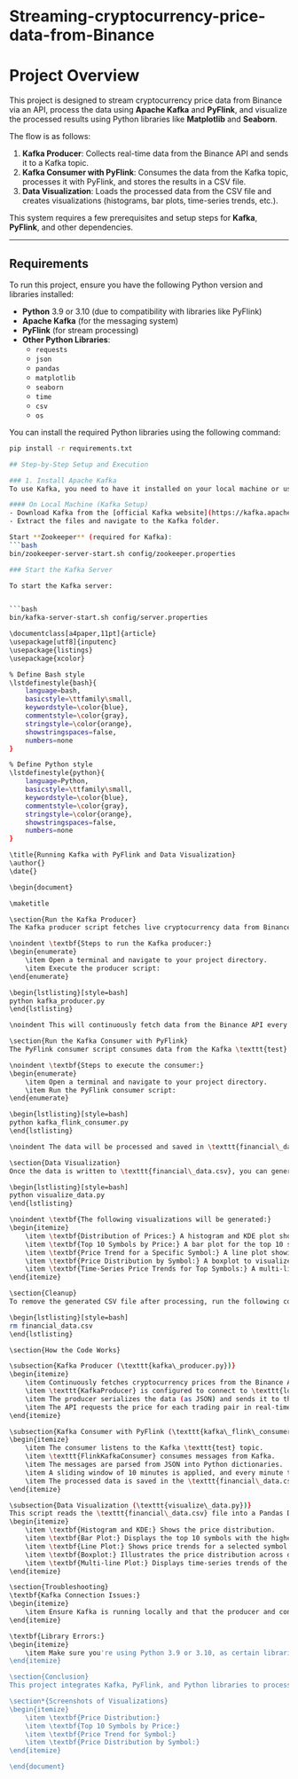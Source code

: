 # Streaming-cryptocurrency-price-data-from-Binance

# Project Overview

This project is designed to stream cryptocurrency price data from Binance via an API, process the data using **Apache Kafka** and **PyFlink**, and visualize the processed results using Python libraries like **Matplotlib** and **Seaborn**.

The flow is as follows:

1. **Kafka Producer**: Collects real-time data from the Binance API and sends it to a Kafka topic.
2. **Kafka Consumer with PyFlink**: Consumes the data from the Kafka topic, processes it with PyFlink, and stores the results in a CSV file.
3. **Data Visualization**: Loads the processed data from the CSV file and creates visualizations (histograms, bar plots, time-series trends, etc.).

This system requires a few prerequisites and setup steps for **Kafka**, **PyFlink**, and other dependencies.

---

## Requirements

To run this project, ensure you have the following Python version and libraries installed:

- **Python** 3.9 or 3.10 (due to compatibility with libraries like PyFlink)
- **Apache Kafka** (for the messaging system)
- **PyFlink** (for stream processing)
- **Other Python Libraries**:
  - `requests`
  - `json`
  - `pandas`
  - `matplotlib`
  - `seaborn`
  - `time`
  - `csv`
  - `os`

You can install the required Python libraries using the following command:

```bash
pip install -r requirements.txt

## Step-by-Step Setup and Execution

### 1. Install Apache Kafka
To use Kafka, you need to have it installed on your local machine or use a cloud-based service.

#### On Local Machine (Kafka Setup)
- Download Kafka from the [official Kafka website](https://kafka.apache.org/downloads).
- Extract the files and navigate to the Kafka folder.

Start **Zookeeper** (required for Kafka):
```bash
bin/zookeeper-server-start.sh config/zookeeper.properties

### Start the Kafka Server

To start the Kafka server:


```bash
bin/kafka-server-start.sh config/server.properties

\documentclass[a4paper,11pt]{article}
\usepackage[utf8]{inputenc}
\usepackage{listings}
\usepackage{xcolor}

% Define Bash style
\lstdefinestyle{bash}{
    language=bash,
    basicstyle=\ttfamily\small,
    keywordstyle=\color{blue},
    commentstyle=\color{gray},
    stringstyle=\color{orange},
    showstringspaces=false,
    numbers=none
}

% Define Python style
\lstdefinestyle{python}{
    language=Python,
    basicstyle=\ttfamily\small,
    keywordstyle=\color{blue},
    commentstyle=\color{gray},
    stringstyle=\color{orange},
    showstringspaces=false,
    numbers=none
}

\title{Running Kafka with PyFlink and Data Visualization}
\author{}
\date{}

\begin{document}

\maketitle

\section{Run the Kafka Producer}
The Kafka producer script fetches live cryptocurrency data from Binance API and pushes the data to the Kafka topic (\texttt{test}).

\noindent \textbf{Steps to run the Kafka producer:}
\begin{enumerate}
    \item Open a terminal and navigate to your project directory.
    \item Execute the producer script:
\end{enumerate}

\begin{lstlisting}[style=bash]
python kafka_producer.py
\end{lstlisting}

\noindent This will continuously fetch data from the Binance API every 5 seconds and push it to the Kafka \texttt{test} topic.

\section{Run the Kafka Consumer with PyFlink}
The PyFlink consumer script consumes data from the Kafka \texttt{test} topic, processes the data, and writes it to a CSV file.

\noindent \textbf{Steps to execute the consumer:}
\begin{enumerate}
    \item Open a terminal and navigate to your project directory.
    \item Run the PyFlink consumer script:
\end{enumerate}

\begin{lstlisting}[style=bash]
python kafka_flink_consumer.py
\end{lstlisting}

\noindent The data will be processed and saved in \texttt{financial\_data.csv}. The script uses a sliding window (10 minutes with a slide every 1 minute) to process the data.

\section{Data Visualization}
Once the data is written to \texttt{financial\_data.csv}, you can generate visualizations. Run the following Python script to create charts and plots:

\begin{lstlisting}[style=bash]
python visualize_data.py
\end{lstlisting}

\noindent \textbf{The following visualizations will be generated:}
\begin{itemize}
    \item \textbf{Distribution of Prices:} A histogram and KDE plot showing the distribution of cryptocurrency prices.
    \item \textbf{Top 10 Symbols by Price:} A bar plot for the top 10 symbols with the highest prices.
    \item \textbf{Price Trend for a Specific Symbol:} A line plot showing the price trend for a specific symbol over time.
    \item \textbf{Price Distribution by Symbol:} A boxplot to visualize the distribution of prices for each symbol.
    \item \textbf{Time-Series Price Trends for Top Symbols:} A multi-line plot showing price trends for the top 5 symbols.
\end{itemize}

\section{Cleanup}
To remove the generated CSV file after processing, run the following command:

\begin{lstlisting}[style=bash]
rm financial_data.csv
\end{lstlisting}

\section{How the Code Works}

\subsection{Kafka Producer (\texttt{kafka\_producer.py})}
\begin{itemize}
    \item Continuously fetches cryptocurrency prices from the Binance API and sends them to Kafka.
    \item \texttt{KafkaProducer} is configured to connect to \texttt{localhost:9092}.
    \item The producer serializes the data (as JSON) and sends it to the Kafka \texttt{test} topic.
    \item The API requests the price for each trading pair in real-time, and the data is sent to Kafka in 5-second intervals.
\end{itemize}

\subsection{Kafka Consumer with PyFlink (\texttt{kafka\_flink\_consumer.py})}
\begin{itemize}
    \item The consumer listens to the Kafka \texttt{test} topic.
    \item \texttt{FlinkKafkaConsumer} consumes messages from Kafka.
    \item The messages are parsed from JSON into Python dictionaries.
    \item A sliding window of 10 minutes is applied, and every minute the data is processed.
    \item The processed data is saved in the \texttt{financial\_data.csv} file.
\end{itemize}

\subsection{Data Visualization (\texttt{visualize\_data.py})}
This script reads the \texttt{financial\_data.csv} file into a Pandas DataFrame and generates various plots:
\begin{itemize}
    \item \textbf{Histogram and KDE:} Shows the price distribution.
    \item \textbf{Bar Plot:} Displays the top 10 symbols with the highest prices.
    \item \textbf{Line Plot:} Shows price trends for a selected symbol.
    \item \textbf{Boxplot:} Illustrates the price distribution across different symbols.
    \item \textbf{Multi-line Plot:} Displays time-series trends of the top 5 symbols.
\end{itemize}

\section{Troubleshooting}
\textbf{Kafka Connection Issues:}
\begin{itemize}
    \item Ensure Kafka is running locally and that the producer and consumer scripts are pointing to the correct Kafka server (\texttt{localhost:9092}).
\end{itemize}

\textbf{Library Errors:}
\begin{itemize}
    \item Make sure you're using Python 3.9 or 3.10, as certain libraries such as PyFlink may not be compatible with other versions.
\end{itemize}

\section{Conclusion}
This project integrates Kafka, PyFlink, and Python libraries to process and visualize real-time cryptocurrency price data. The steps outlined will allow you to set up Kafka locally, stream data, process it, and generate meaningful insights using visualizations.

\section*{Screenshots of Visualizations}
\begin{itemize}
    \item \textbf{Price Distribution:}
    \item \textbf{Top 10 Symbols by Price:}
    \item \textbf{Price Trend for Symbol:}
    \item \textbf{Price Distribution by Symbol:}
\end{itemize}

\end{document}








